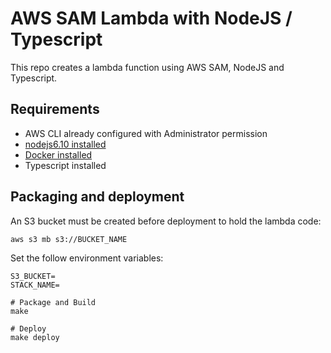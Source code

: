# AWS SAM Lambda with NodeJS / Typescript

This repo creates a lambda function using AWS SAM, NodeJS and Typescript.

## Requirements

* AWS CLI already configured with Administrator permission
* [nodejs6.10 installed](https://nodejs.org/en/download/releases/)
* [Docker installed](https://www.docker.com/community-edition)
* Typescript installed

## Packaging and deployment

An S3 bucket must be created before deployment to hold the lambda code:

```
aws s3 mb s3://BUCKET_NAME
```

Set the follow environment variables:
```
S3_BUCKET=
STACK_NAME=
```

```
# Package and Build
make

# Deploy
make deploy
```